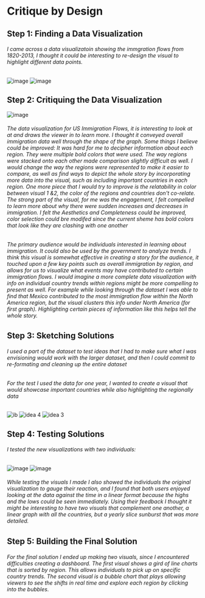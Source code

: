 # Critique by Design

## Step 1: Finding a Data Visualization 

###### I came across a data visualizatoin showing the immgration flows from 1820-2013, I thought it could be interesting to re-design the visual to highlight different data points. 

![image](https://user-images.githubusercontent.com/117247447/202237962-331955a3-da43-429e-b12a-4a6a0a7600f8.png)
![image](https://user-images.githubusercontent.com/117247447/202239607-980c7dbd-de76-4633-ab64-7c20186e80c5.png)


## Step 2: Critiquing the Data Visualization

![image](https://user-images.githubusercontent.com/117247447/202372675-38479056-a951-4482-9555-17d7f8a752e6.png)


###### The data visualization for US Immigration Flows, it is interesting to look at at and draws the viewer in to learn more. I thought it conveyed overall immigration data well through the shape of the graph.  Some things I believe could be improved: It was hard for me to decipher information about each region. They  were multiple bold colors that were used. The way regions were stacked onto each other made comparison slightly difficult as well. I would change the way the regions were represented to make it easier to compare, as well as find ways to depict the whole story by incorporating more data into the visual, such as including important countries in each region.  One more piece that I would try to improve is the relatability in color between visual 1 &2, the color of the regions and countries don't co-relate. The strong part of the visual, for me was the engagement, I felt compelled to learn more about why there were sudden increases and decreases in immigration. I felt the Aesthetics and Completeness could be improved, color selection could bre modifed since the current sheme has bold colors that look like they are clashing with one another

###### The primary audience would be individuals interested in learning about immigration. It could also be used by the government to analyze trends. I think this visual is somewhat effective in creating a story for the audience, it touched upon a few key points such as overall immigration by region, and allows for us to visualize what events may have contributed to certain immigration flows. I would imagine a more complete data visualization with info on individual country trends within regions might be more compelling to present as well. For example while looking through the dataset I was able to find that Mexico contributed to the most immigration flow within the North America region, but the visual clusters this info under North America (for first graph). Highlighting certain pieces of information like this helps tell the whole story.


## Step 3: Sketching Solutions

###### I used a part of the dataset to test ideas that I had to make sure what I was envisioning would work with the larger dataset, and then I could commit to re-formating and cleaning up the entire dataset 

###### For the test I used the data for one year, I wanted to create a visual that would showcase important countries while also highlighting the regionally data
![ib](https://user-images.githubusercontent.com/117247447/202358517-2add1668-676c-4202-9c99-f35d27835796.jpg)
![idea 4](https://user-images.githubusercontent.com/117247447/202358539-0530181a-b342-4267-96a2-4d23099b09e5.jpg)
![idea 3](https://user-images.githubusercontent.com/117247447/202363180-5768ba3e-1fda-41b5-bd45-02d9e5d2968b.jpg)




## Step 4: Testing Solutions

###### I tested the new visualizations with two individuals:

![image](https://user-images.githubusercontent.com/117247447/202371620-177b3ea4-c2c8-4b72-a233-cda56ede8f2e.png)
![image](https://user-images.githubusercontent.com/117247447/202371704-3acafedf-81b4-45e5-a29e-8b801f65a467.png)

###### While testing the visuals I made I also showed the individuals the original visualization to gauge their reaction, and I found that both users enjoyed looking at the data against the time in a linear format because the highs and the lows could be seen immediately. Using their feedback I thought it might be interesting to have two visuals that complement one another, a linear graph with all the countries, but a yearly slice sunburst that was more detailed.



## Step 5: Building the Final Solution 

###### For the final solution I ended up making two visuals, since I encountered difficulties creating a dashboard. The first visual shows a gird of line charts that is sorted by region. This allows individuals to pick up on specific country trends. The second visual is a bubble chart that plays allowing viewers to see the shifts in real time and explore each region by clicking into the bubbles. 


<div class="flourish-embed flourish-hierarchy" data-src="visualisation/11848891"><script src="https://public.flourish.studio/resources/embed.js"></script></div>


<div class="flourish-embed flourish-chart" data-src="visualisation/11852935"><script src="https://public.flourish.studio/resources/embed.js"></script></div>

